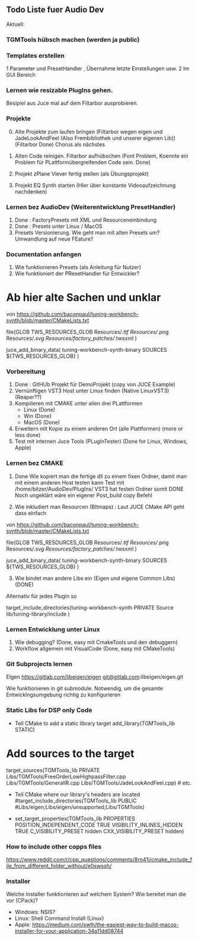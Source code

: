 ## Todo Liste fuer Audio Dev

Aktuell:

### TGMTools hübsch machen (werden ja public)

### Templates erstellen
1 Parameter und PresetHandler , Übernahme letzte Einstellungen usw. 
2 Im GUI Bereich 

### Lernen wie resizable PlugIns gehen.
Besipiel aus Juce mal auf dem Filtarbor ausprobieren.

### Projekte
0. Alte Projekte zum laufen bringen (Filtarbor wegen eigen und JadeLookAndFeel (Also Frembibliothek und unserer eigenen Lib)) (Filtarbor Done) Chorus als nächstes
1. Alten Code reinigen. Filtarbor aufhübschen (Font Problem, Koennte ein Problem für PLattformübergreifenden Code sein. Done)

1. Projekt zPlane Viever fertig stellen (als Übungsprojekt)
2. Projekt EQ Synth starten (HIer über konstante Videoaufzeichnung nachdenken)

### Lernen bez AudioDev (Weiterentwicklung PresetHandler)
1. Done : FactoryPresets mit XML und Resourceneinbindung 
2. Done : Presets unter Linux / MacOS 
3. Presets Versionierung. Wie geht man mit alten Presets um? Umwandlung auf neue FEature?

### Documentation anfangen
1. Wie funktionieren Presets (als Anleitung für Nutzer)
2. Wie funktioniert der PResetHandler für Entwickler?

# Ab hier alte Sachen und unklar


von https://github.com/baconpaul/tuning-workbench-synth/blob/master/CMakeLists.txt

file(GLOB TWS_RESOURCES_GLOB
  Resources/*.ttf 
  Resources/*.png 
  Resources/*.svg
  Resources/factory_patches/*.twsxml
  )

juce_add_binary_data( tuning-workbench-synth-binary
  SOURCES ${TWS_RESOURCES_GLOB}
)


### Vorbereitung

1. Done : GitHUb Projekt für DemoProjekt (copy von JUCE Example)
2. Vernünftigen VST3 Host unter Linux finden (Native LinuxVST3) (Reaper??)
3. Kompilieren mit CMAKE unter allen drei PLattformen 
    * Linux (Done)
    * Win (Done)
    * MacOS (Done)
4. Erweitern mit Kopie zu einem anderen Ort (alle Plattformen) (more or less done)
5. Test mit internen Juce Tools (PLugInTester) (Done for Linux, Windows, Apple)


### Lernen bez CMAKE 
1. Done Wie kopiert man die fertige dll zu einem fixen Ordner, damit man mit einem anderen Host testen kann
 Test mit /home/bitzer/AudioDev/PlugIns/ VST3 hat festen Ordner somit DONE 
 Noch ungeklärt wäre ein eigener Post_build copy Befehl





2. Wie inkludiert man Resourcen (BItmaps) : Laut JUCE CMake API geht dass einfach

von https://github.com/baconpaul/tuning-workbench-synth/blob/master/CMakeLists.txt

file(GLOB TWS_RESOURCES_GLOB
  Resources/*.ttf 
  Resources/*.png 
  Resources/*.svg
  Resources/factory_patches/*.twsxml
  )

juce_add_binary_data( tuning-workbench-synth-binary
  SOURCES ${TWS_RESOURCES_GLOB}
)

3. Wie bindet man andere Libs ein (Eigen und eigene Common Libs) (DONE)

Alternativ für jedes Plugin so

target_include_directories(tuning-workbench-synth 
  PRIVATE
  Source
  lib/tuning-library/include
)



### Lernen Entwicklung unter Linux
1. Wie debugging? (Done, easy mit CmakeTools und den debuggern)
2. Workflow allgemein mit VisualCode (Done, easy mit CMakeTools)


### Git Subprojects lernen
EIgen https://gitlab.com/libeigen/eigen
git@gitlab.com:libeigen/eigen.git 

Wie funktionieren in git submodule. Notwendig, um die gesamte Entwicklngsumgebung richtig zu konfigurieren

### Static Libs for DSP only Code

* Tell CMake to add a static library target
add_library(TGMTools_lib STATIC)
# Add sources to the target
target_sources(TGMTools_lib PRIVATE
    Libs/TGMTools/FreeOrderLowHighpassFilter.cpp
    Libs/TGMTools/GeneralIR.cpp
    Libs/TGMTools/JadeLookAndFeel.cpp) # etc.
* Tell CMake where our library's headers are located
#target_include_directories(TGMTools_lib PUBLIC
#Libs/eigen;Libs/eigen/unsupported;Libs/TGMTools)

* set_target_properties(TGMTools_lib PROPERTIES
    POSITION_INDEPENDENT_CODE TRUE
    VISIBILITY_INLINES_HIDDEN TRUE
    C_VISIBILITY_PRESET hidden
    CXX_VISIBILITY_PRESET hidden)

### How to include other copps files
https://www.reddit.com/r/cpp_questions/comments/8rn41i/cmake_include_file_from_different_folder_without/e0swsoh/


### Installer 
Welche Installer funktionieren auf welchem System? 
Wie bereitet man die vor (CPack)? 
* Windows: NSIS? 
* Linux: Shell Command Install (Linux)
* Apple: https://medium.com/swlh/the-easiest-way-to-build-macos-installer-for-your-application-34a11dd08744



